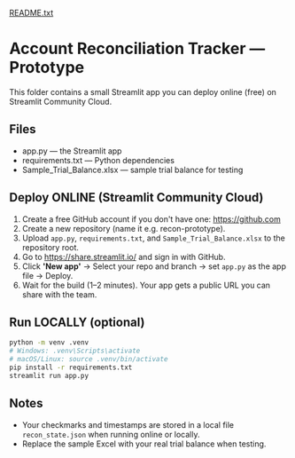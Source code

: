 [README.txt](https://github.com/user-attachments/files/21793211/README.txt)
# Account Reconciliation Tracker — Prototype

This folder contains a small Streamlit app you can deploy online (free) on Streamlit Community Cloud.

## Files
- app.py — the Streamlit app
- requirements.txt — Python dependencies
- Sample_Trial_Balance.xlsx — sample trial balance for testing

## Deploy ONLINE (Streamlit Community Cloud)
1. Create a free GitHub account if you don't have one: https://github.com
2. Create a new repository (name it e.g. recon-prototype).
3. Upload `app.py`, `requirements.txt`, and `Sample_Trial_Balance.xlsx` to the repository root.
4. Go to https://share.streamlit.io/ and sign in with GitHub.
5. Click **'New app'** → Select your repo and branch → set `app.py` as the app file → Deploy.
6. Wait for the build (1–2 minutes). Your app gets a public URL you can share with the team.

## Run LOCALLY (optional)
```bash
python -m venv .venv
# Windows: .venv\Scripts\activate
# macOS/Linux: source .venv/bin/activate
pip install -r requirements.txt
streamlit run app.py
```

## Notes
- Your checkmarks and timestamps are stored in a local file `recon_state.json` when running online or locally.
- Replace the sample Excel with your real trial balance when testing.
